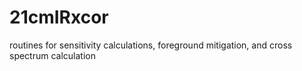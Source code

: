 # 21cmIRxcor
routines for sensitivity calculations, foreground mitigation, and cross spectrum calculation
